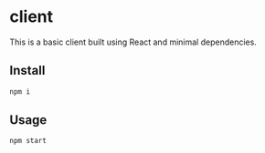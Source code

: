 # client

This is a basic client built using React and minimal dependencies.

## Install

```bash
npm i
```

## Usage

```bash
npm start
```
